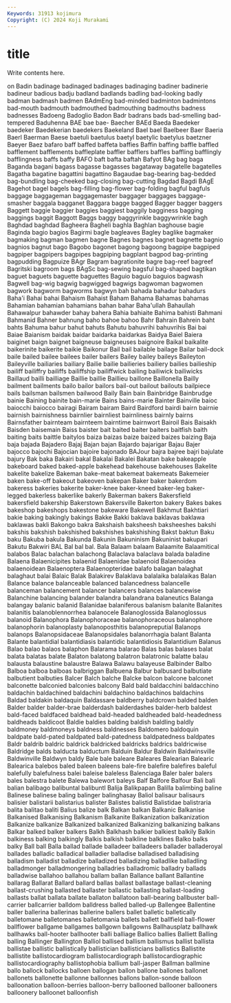 ```yaml
---
Keywords: 31913 kojimura
Copyright: (C) 2024 Koji Murakami
---
```


# title

Write contents here.



on Badin badinage badinaged
badinages badinaging badiner badinerie badineur badious badju badland badlands badling
bad-looking badly badman badmash badmen BAdmEng bad-minded badminton badmintons bad-mouth
badmouth badmouthed badmouthing badmouths badness badnesses Badoeng Badoglio Badon Badr
badrans bads bad-smelling bad-tempered Baduhenna BAE bae bae- Baecher BAEd
Baeda Baedeker baedeker Baedekerian baedekers Baekeland Bael bael Baelbeer Baer
Baeria Baerl Baerman Baese baetuli baetulus baetyl baetylic baetylus baetzner
Baeyer Baez bafaro baff baffed baffeta baffies Baffin baffing baffle
baffled bafflement bafflements baffleplate baffler bafflers baffles baffling bafflingly bafflingness
baffs baffy BAFO baft bafta baftah Bafyot BAg bag baga
Baganda bagani bagass bagasse bagasses bagataway bagatelle bagatelles Bagatha bagatine
bagattini bagattino Bagaudae bag-bearing bag-bedded bag-bundling bag-cheeked bag-closing bag-cutting Bagdad
Bagdi BAgE Bagehot bagel bagels bag-filling bag-flower bag-folding bagful bagfuls
baggage baggageman baggagemaster baggager baggages baggage-smasher baggala bagganet Baggara bagge
bagged Bagger bagger baggers Baggett baggie baggier baggies baggiest baggily
bagginess bagging baggings baggit Baggott Baggs baggy baggyrinkle baggywrinkle bagh
Baghdad baghdad Bagheera Bagheli baghla Baghlan baghouse bagie Baginda bagio
bagios Bagirmi bagle bagleaves Bagley baglike bagmaker bagmaking bagman bagmen
bagne Bagnes bagnes bagnet bagnette bagnio bagnios bagnut bago Bagobo
bagonet bagong bagoong bagpipe bagpiped bagpiper bagpipers bagpipes bagpiping bagplant
bagpod bag-printing bagpudding Bagpuize BAgr Bagram bagrationite bagre bag-reef bagreef
Bagritski bagroom bags BAgSc bag-sewing bagsful bag-shaped bagtikan baguet baguets
baguette baguettes Baguio baguio baguios bagwash Bagwell bag-wig bagwig bagwigged
bagwigs bagwoman bagwomen bagwork bagworm bagworms bagwyn bah bahada bahadur
bahadurs Baha'i Bahai bahai Bahaism Bahaist Baham Bahama Bahamas bahamas
Bahamian bahamian bahamians bahan bahar Baha'ullah Bahaullah Bahawalpur bahawder bahay
bahera Bahia bahiaite Bahima bahisti Bahmani Bahmanid Bahner bahnung baho
bahoe bahoo Bahr Bahrain Bahrein baht bahts Bahuma bahur bahut
bahuts Bahutu bahuvrihi bahuvrihis Bai bai Baiae Baianism baidak baidar
baidarka baidarkas Baidya Baiel Baiera baiginet baign baignet baigneuse baigneuses
baignoire Baikal baikalite baikerinite baikerite baikie Baikonur Bail bail bailable
bailage Bailar bail-dock baile bailed bailee bailees bailer bailers Bailey
bailey baileys Baileyton Baileyville bailiaries bailiary Bailie bailie bailieries bailiery
bailies bailieship bailiff bailiffry bailiffs bailiffship bailiffwick bailing bailiwick bailiwicks
Baillaud bailli bailliage Baillie baillie Baillieu baillone Baillonella Bailly bailment
bailments bailo bailor bailors bail-out bailout bailouts bailpiece bails bailsman
bailsmen bailwood Baily Bain bain Bainbridge Bainbrudge bainie Baining bainite
bain-marie Bains bains-marie Bainter Bainville baioc baiocchi baiocco bairagi Bairam
bairam Baird Bairdford bairdi bairn bairnie bairnish bairnishness bairnlier bairnliest
bairnliness bairnly bairns Bairnsfather bairnteam bairnteem bairntime bairnwort Bairoil Bais
Baisakh Baisden baisemain Baiss baister bait baited baiter baiters baitfish
baith baiting baits baittle baitylos baiza baizas baize baized baizes
baizing Baja baja bajada Bajadero Bajaj Bajan bajan Bajardo bajarigar
Bajau Bajer bajocco bajochi Bajocian bajoire bajonado BAJour bajra bajree
bajri bajulate bajury Bak baka Bakairi bakal Bakalai Bakalei Bakatan
bake bakeapple bakeboard baked baked-apple bakehead bakehouse bakehouses Bakelite bakelite
bakelize Bakeman bake-meat bakemeat bakemeats Bakemeier baken bake-off bakeout bakeoven
bakepan Baker baker bakerdom bakeress bakeries bakerite baker-knee baker-kneed baker-leg
baker-legged bakerless bakerlike bakerly Bakerman bakers Bakersfield bakersfield bakership Bakerstown
Bakersville Bakerton bakery Bakes bakes bakeshop bakeshops bakestone bakeware Bakewell
Bakhmut Bakhtiari bakie baking bakingly bakings Bakke Bakki baklava baklavas
baklawa baklawas bakli Bakongo bakra Bakshaish baksheesh baksheeshes bakshi bakshis
bakshish bakshished bakshishes bakshishing Bakst baktun Baku baku Bakuba bakula
Bakunda Bakunin Bakuninism Bakuninist bakupari Bakutu Bakwiri BAL Bal bal
bal. Bala Balaam balaam Balaamite Balaamitical balabos Balac balachan balachong
Balaclava balaclava balada baladine Balaena Balaenicipites balaenid Balaenidae balaenoid Balaenoidea
balaenoidean Balaenoptera Balaenopteridae balafo balagan balaghat balaghaut balai Balaic Balak
Balakirev Balaklava balalaika balalaikas Balan Balance balance balanceable balanced balancedness
balancelle balanceman balancement balancer balancers balances balancewise Balanchine balancing balander
balandra balandrana balaneutics Balanga balangay balanic balanid Balanidae balaniferous balanism
balanite Balanites balanitis balanoblennorrhea balanocele Balanoglossida Balanoglossus balanoid Balanophora Balanophoraceae
balanophoraceous balanophore balanophorin balanoplasty balanoposthitis balanopreputial Balanops balanops Balanopsidaceae Balanopsidales
balanorrhagia balant Balanta Balante balantidial balantidiasis balantidic balantidiosis Balantidium Balanus
Balao balao balaos balaphon Balarama balarao Balas balas balases balat
balata balatas balate Balaton balatong balatron balatronic balatte balau balausta
balaustine balaustre Balawa Balawu balayeuse Balbinder Balbo Balboa balboa balboas
balbriggan Balbuena Balbur balbusard balbutiate balbutient balbuties Balcer Balch balche
Balcke balcon balcone balconet balconette balconied balconies balcony Bald bald
baldacchini baldacchino baldachin baldachined baldachini baldachino baldachinos baldachins Baldad baldakin
baldaquin Baldassare baldberry baldcrown balded balden Balder balder balder-brae balderdash
balderdashes balder-herb baldest bald-faced baldfaced baldhead bald-headed baldheaded bald-headedness baldheads
baldicoot Baldie baldies balding baldish baldling baldly baldmoney baldmoneys baldness
baldnesses Baldomero baldoquin baldpate bald-pated baldpated bald-patedness baldpatedness baldpates Baldr
baldrib baldric baldrick baldricked baldricks baldrics baldricwise Baldridge balds balducta
balductum Balduin Baldur Baldwin Baldwinsville Baldwinville Baldwyn baldy Bale bale
baleare Baleares Balearian Balearic Balearica balebos baled baleen baleens bale-fire
balefire balefires baleful balefully balefulness balei baleise baleless Balenciaga Baler
baler balers bales balestra balete Balewa balewort baleys Balf Balfore
Balfour Bali bali balian balibago balibuntal balibuntl Balija Balikpapan Balilla
balimbing baline Balinese balinese baling balinger balinghasay Baliol balisaur balisaurs
balisier balistarii balistarius balister Balistes balistid Balistidae balistraria balita balitao
baliti Balius balize balk Balkan balkan Balkanic Balkanise Balkanised Balkanising
Balkanism Balkanite Balkanization balkanization Balkanize balkanize Balkanized balkanized Balkanizing balkanizing
balkans Balkar balked balker balkers Balkh Balkhash balkier balkiest balkily
Balkin balkiness balking balkingly Balkis balkish balkline balklines Balko balks
balky Ball ball Balla ballad ballade balladeer balladeers ballader balladeroyal
ballades balladic balladical balladier balladise balladised balladising balladism balladist balladize
balladized balladizing balladlike balladling balladmonger balladmongering balladries balladromic balladry ballads
balladwise ballahoo ballahou ballam ballan Ballance ballant Ballantine ballarag Ballarat
Ballard ballard ballas ballast ballastage ballast-cleaning ballast-crushing ballasted ballaster ballastic
ballasting ballast-loading ballasts ballat ballata ballate ballaton ballatoon ball-bearing ballbuster
ball-carrier ballcarrier balldom balldress balled balled-up Ballengee Ballentine baller ballerina
ballerinas ballerine ballers ballet balletic balletically balletomane balletomanes balletomania ballets
ballett ballfield ball-flower ballflower ballgame ballgames ballgown ballgowns Ballhausplatz ballhawk
ballhawks ball-hooter ballhooter balli balliage Ballico ballies Balliett Balling balling
Ballinger Ballington Balliol ballised ballism ballismus ballist ballista ballistae ballistic
ballistically ballistician ballisticians ballistics Ballistite ballistite ballistocardiogram ballistocardiograph ballistocardiographic ballistocardiography
ballistophobia ballium ball-jasper Ballman ballmine ballo ballock ballocks balloen ballogan
ballon ballone ballones ballonet ballonets ballonette ballonne ballonnes ballons ballon-sonde
balloon balloonation balloon-berries balloon-berry ballooned ballooner ballooners balloonery balloonet balloonfish
